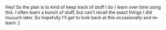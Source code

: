 Hey!
So the plan is to kind of keep track of stuff I do / learn over time using this. I often learn a bunch of stuff, but can't recall the exact things I did muuuch later. So hopefully I'll get to look back at this occasionally and re-learn :)



